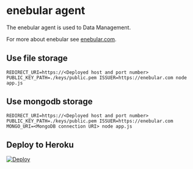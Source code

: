# enebular agent

The enebular agent is used to Data Management.

For more about enebular see [enebular.com](https://enebular.com).

## Use file storage

	REDIRECT_URI=https://<Deployed host and port number> PUBLIC_KEY_PATH=./keys/public.pem ISSUER=https://enebular.com node app.js

## Use mongodb storage

	REDIRECT_URI=https://<Deployed host and port number> PUBLIC_KEY_PATH=./keys/public.pem ISSUER=https://enebular.com MONGO_URI=<MongoDB connection URI> node app.js

## Deploy to Heroku

[![Deploy](https://www.herokucdn.com/deploy/button.png)](https://heroku.com/deploy?template=https://github.com/enebular/enebular-agent)
